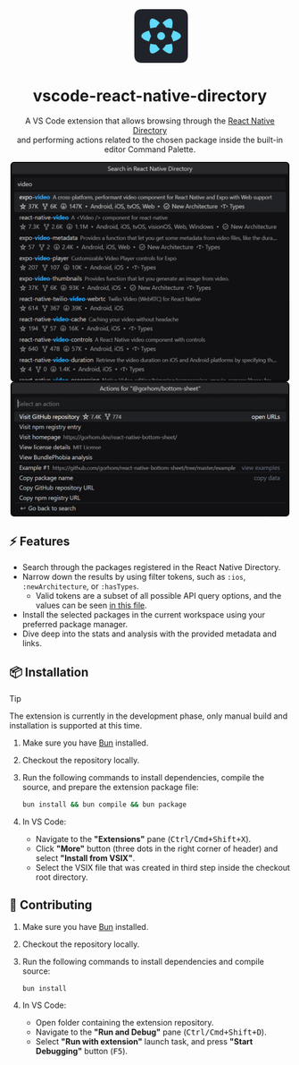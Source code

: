 <dd align="center"><img alt="React Native Directory Logo" height="96" src="./assets/icon.png" /></dd>
<h1 align="center">vscode-react-native-directory</h1>

<p align="center">
A VS Code extension that allows browsing through the <a href="https://reactnative.directory/">React Native Directory</a><br/>
and performing actions related to the chosen package inside the built-in editor Command Palette.
</p>

<p align="center">
<img alt="Search mode" src="./assets/screenshot.png" width="500" align="center" />
<img alt="Actions list" src="./assets/screenshot-actions.png" width="500" align="center" />
</p>

## ⚡️ Features

* Search through the packages registered in the React Native Directory.
* Narrow down the results by using filter tokens, such as `:ios`, `:newArchitecture`, or `:hasTypes`.
  * Valid tokens are a subset of all possible API query options, and the values can be seen [in this file](/src/utils.ts#L30-L51).
* Install the selected packages in the current workspace using your preferred package manager.
* Dive deep into the stats and analysis with the provided metadata and links.

## 📦 Installation

> [!tip]
> The extension is currently in the development phase, only manual build and installation is supported at this time.

1. Make sure you have [Bun](https://bun.sh/docs/installation) installed.
1. Checkout the repository locally.
1. Run the following commands to install dependencies, compile the source, and prepare the extension package file:

   ```sh
   bun install && bun compile && bun package
   ```
1. In VS Code:
   * Navigate to the **"Extensions"** pane (<kbd>Ctrl/Cmd+Shift+X</kbd>).
   * Click **"More"** button (three dots in the right corner of header) and select **"Install from VSIX"**.
   * Select the VSIX file that was created in third step inside the checkout root directory.

## 📝 Contributing

1. Make sure you have [Bun](https://bun.sh/docs/installation) installed.
1. Checkout the repository locally.
1. Run the following commands to install dependencies and compile source:
   
   ```sh
   bun install
   ```
1. In VS Code:
   * Open folder containing the extension repository.
   * Navigate to the **"Run and Debug"** pane (<kbd>Ctrl/Cmd+Shift+D</kbd>).
   * Select **"Run with extension"** launch task, and press **"Start Debugging"** button (<kbd>F5</kbd>).
